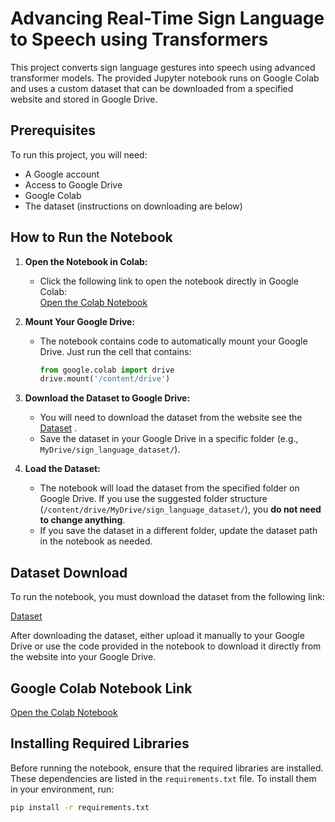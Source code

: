 
# Advancing Real-Time Sign Language to Speech using Transformers

This project converts sign language gestures into speech using advanced transformer models. The provided Jupyter notebook runs on Google Colab and uses a custom dataset that can be downloaded from a specified website and stored in Google Drive.


## Prerequisites
To run this project, you will need:
- A Google account
- Access to Google Drive
- Google Colab
- The dataset (instructions on downloading are below)

## How to Run the Notebook

1. **Open the Notebook in Colab:**
   - Click the following link to open the notebook directly in Google Colab:  
     [Open the Colab Notebook](https://colab.research.google.com/drive/1oINQU0pUNZOnYaHMRNMFivQgw6jO2DCv?usp=sharing)

2. **Mount Your Google Drive:**
   - The notebook contains code to automatically mount your Google Drive. Just run the cell that contains:
     ```python
     from google.colab import drive
     drive.mount('/content/drive')
     ```

3. **Download the Dataset to Google Drive:**
   - You will need to download the dataset from the website see the [Dataset](https://data.mendeley.com/datasets/kcmpdxky7p/1) .
   - Save the dataset in your Google Drive in a specific folder (e.g., `MyDrive/sign_language_dataset/`). 

4. **Load the Dataset:**
   - The notebook will load the dataset from the specified folder on Google Drive. If you use the suggested folder structure (`/content/drive/MyDrive/sign_language_dataset/`), you **do not need to change anything**.
   - If you save the dataset in a different folder, update the dataset path in the notebook as needed.

## Dataset Download

To run the notebook, you must download the dataset from the following link:

[Dataset](https://data.mendeley.com/datasets/kcmpdxky7p/1) 

After downloading the dataset, either upload it manually to your Google Drive or use the code provided in the notebook to download it directly from the website into your Google Drive.

## Google Colab Notebook Link

[Open the Colab Notebook](https://colab.research.google.com/drive/1oINQU0pUNZOnYaHMRNMFivQgw6jO2DCv?usp=sharing)

## Installing Required Libraries

Before running the notebook, ensure that the required libraries are installed. These dependencies are listed in the `requirements.txt` file. To install them in your environment, run:

```bash
pip install -r requirements.txt







